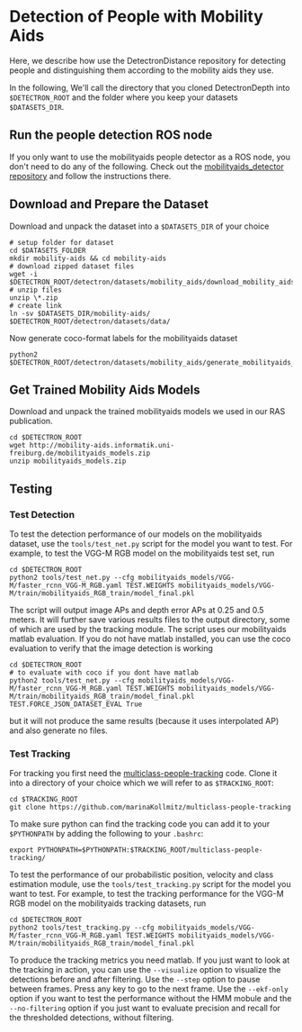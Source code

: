 # Detection of People with Mobility Aids

Here, we describe how use the DetectronDistance repository for detecting people and distinguishing them according to the mobility aids they use.

In the following, We'll call the directory that you cloned DetectronDepth into `$DETECTRON_ROOT` and the folder where you keep your datasets `$DATASETS_DIR`. 

## Run the people detection ROS node

If you only want to use the mobilityaids people detector as a ROS node, you don't need to do any of the following. Check out the [mobilityaids_detector repository](https://github.com/marinaKollmitz/mobilityaids_detector) and follow the instructions there.

## Download and Prepare the Dataset

Download and unpack the dataset into a `$DATASETS_DIR` of your choice

```
# setup folder for dataset
cd $DATASETS_FOLDER
mkdir mobility-aids && cd mobility-aids
# download zipped dataset files
wget -i $DETECTRON_ROOT/detectron/datasets/mobility_aids/download_mobility_aids.txt
# unzip files
unzip \*.zip
# create link
ln -sv $DATASETS_DIR/mobility-aids/ $DETECTRON_ROOT/detectron/datasets/data/
```

Now generate coco-format labels for the mobilityaids dataset

```
python2 $DETECTRON_ROOT/detectron/datasets/mobility_aids/generate_mobilityaids_coco_labels.py
```

## Get Trained Mobility Aids Models

Download and unpack the trained mobilityaids models we used in our RAS publication.

```
cd $DETECTRON_ROOT
wget http://mobility-aids.informatik.uni-freiburg.de/mobilityaids_models.zip
unzip mobilityaids_models.zip
```

## Testing

### Test Detection

To test the detection performance of our models on the mobilityaids dataset, use the `tools/test_net.py` script for the model you want to test. For example, to test the VGG-M RGB model on the mobilityaids test set, run 
```
cd $DETECTRON_ROOT 
python2 tools/test_net.py --cfg mobilityaids_models/VGG-M/faster_rcnn_VGG-M_RGB.yaml TEST.WEIGHTS mobilityaids_models/VGG-M/train/mobilityaids_RGB_train/model_final.pkl 
```
The script will output image APs and depth error APs at 0.25 and 0.5 meters. It will further save various results files to the output directory, some of which are used by the tracking module. The script uses our mobilityaids matlab evaluation. If you do not have matlab installed, you can use the coco evaluation to verify that the image detection is working
```
cd $DETECTRON_ROOT 
# to evaluate with coco if you dont have matlab
python2 tools/test_net.py --cfg mobilityaids_models/VGG-M/faster_rcnn_VGG-M_RGB.yaml TEST.WEIGHTS mobilityaids_models/VGG-M/train/mobilityaids_RGB_train/model_final.pkl TEST.FORCE_JSON_DATASET_EVAL True
```
but it will not produce the same results (because it uses interpolated AP) and also generate no files.

### Test Tracking

For tracking you first need the [multiclass-people-tracking](https://github.com/marinaKollmitz/multiclass-people-tracking) code. Clone it into a directory of your choice which we will refer to as `$TRACKING_ROOT`:
```
cd $TRACKING_ROOT
git clone https://github.com/marinaKollmitz/multiclass-people-tracking
```
To make sure python can find the tracking code you can add it to your `$PYTHONPATH` by adding the following to your `.bashrc`:
```
export PYTHONPATH=$PYTHONPATH:$TRACKING_ROOT/multiclass-people-tracking/
```
To test the performance of our probabilistic position, velocity and class estimation module, use the `tools/test_tracking.py` script for the model you want to test. For example, to test the tracking performance for the VGG-M RGB model on the mobilityaids tracking datasets, run
```
cd $DETECTRON_ROOT 
python2 tools/test_tracking.py --cfg mobilityaids_models/VGG-M/faster_rcnn_VGG-M_RGB.yaml TEST.WEIGHTS mobilityaids_models/VGG-M/train/mobilityaids_RGB_train/model_final.pkl
```
To produce the tracking metrics you need matlab. If you just want to look at the tracking in action, you can use the `--visualize` option to visualize the detections before and after filtering. Use the `--step` option to pause between frames. Press any key to go to the next frame. Use the `--ekf-only` option if you want to test the performance without the HMM mobule and the `--no-filtering` option if you just want to evaluate precision and recall for the thresholded detections, without filtering.
